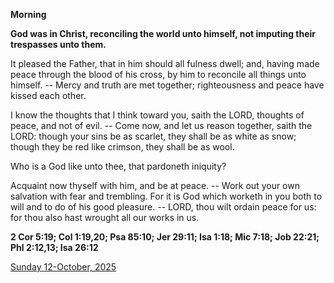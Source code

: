 **Morning**

**God was in Christ, reconciling the world unto himself, not imputing their trespasses unto them.**
 
It pleased the Father, that in him should all fulness dwell; and, having made peace through the blood of his cross, by him to reconcile all things unto himself. -- Mercy and truth are met together; righteousness and peace have kissed each other.
 
I know the thoughts that I think toward you, saith the LORD, thoughts of peace, and not of evil. -- Come now, and let us reason together, saith the LORD: though your sins be as scarlet, they shall be as white as snow; though they be red like crimson, they shall be as wool.
 
Who is a God like unto thee, that pardoneth iniquity?
 
Acquaint now thyself with him, and be at peace. -- Work out your own salvation with fear and trembling. For it is God which worketh in you both to will and to do of his good pleasure. -- LORD, thou wilt ordain peace for us: for thou also hast wrought all our works in us.  

**2 Cor 5:19; Col 1:19,20; Psa 85:10; Jer 29:11; Isa 1:18; Mic 7:18; Job 22:21; Phl 2:12,13; Isa 26:12**

[Sunday 12-October, 2025](https://t.me/daily_light)
